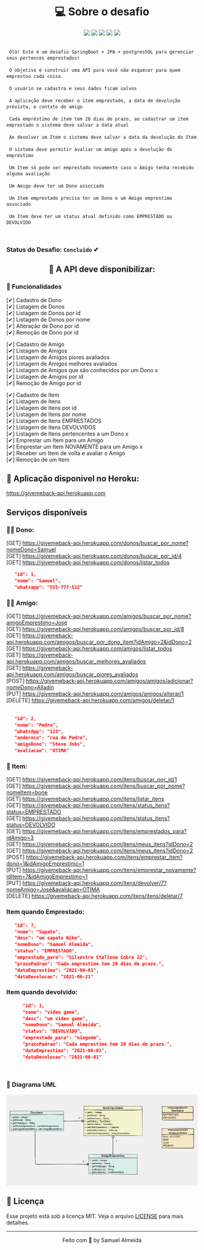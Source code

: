 <h1 align="center"> 💻 Sobre o desafio </h1> 



<div align="center" > 
    <img src="https://img.shields.io/badge/Java-ED8B00?style=for-the-badge&logo=java&logoColor=white"/>
    <img src="https://img.shields.io/badge/Spring-6DB33F?style=for-the-badge&logo=spring&logoColor=white"/>
    <img src="https://img.shields.io/badge/Insomnia-5849be?style=for-the-badge&logo=Insomnia&logoColor=white"/>
    <img src="https://img.shields.io/badge/Heroku-430098?style=for-the-badge&logo=heroku&logoColor=white"/>
    <img src="https://img.shields.io/badge/PostgreSQL-316192?style=for-the-badge&logo=postgresql&logoColor=white"/>
</div>

<br> 



``` 
 Olá! Este é um desafio SpringBoot + JPA + postgresSQL para gerenciar seus pertences emprestados!

 O objetivo é construir uma API para você não esquecer para quem emprestou cada coisa.

 O usuário se cadastra e seus dados ficam salvos

 A aplicação deve receber o item emprestado, a data de devolução prevista, e contato do amigo

 Cada empréstimo de item tem 20 dias de prazo, ao cadastrar um item emprestado o sistema deve salvar a data atual

 Ao devolver um Item o sistema deve salvar a data da devolução do Item 

 O sistema deve permitir avaliar um amigo após a devolução do empréstimo

 Um Item só pode ser emprestado novamente caso o Amigo tenha recebido alguma avaliação

 Um Amigo deve ter um Dono associado

 Um Item emprestado precisa ter um Dono e um Amigo emprestimo associado

 Um Item deve ter um status atual definido como EMPRESTADO ou DEVOLVIDO
 ```
<br> 

 ### Status do Desafio: **`Concluido`** ✔

 <h2 align="center">🏁 A API deve disponibilizar: </h2>
  
 ### 🚀 Funcionalidades 
 
 [✔] Cadastro de Dono
 <br> 
 [✔] Listagem de Donos
 <br> 
 [✔] Listagem de Donos por id
 <br> 
 [✔] Listagem de Donos por nome
 <br> 
 [✔] Alteração de Dono por id
 <br> 
 [✔] Remoção de Dono por id

 [✔] Cadastro de Amigo
 <br> 
 [✔] Listagem de Amigos
 <br> 
 [✔] Listagem de Amigos piores avaliados
 <br> 
 [✔] Listagem de Amigos melhores avaliados
 <br> 
 [✔] Listagem de Amigos que são conhecidos por um Dono x
 <br> 
 [✔] Listagem de Amigos por id
 <br> 
 [✔] Remoção de Amigo por id
 
 [✔] Cadastro de Item
 <br> 
 [✔] Listagem de Itens 
 <br> 
 [✔] Listagem de Itens por id
 <br> 
 [✔] Listagem de Itens por nome
 <br> 
 [✔] Listagem de Itens EMPRESTADOS
 <br> 
 [✔] Listagem de Itens DEVOLVIDOS
 <br> 
 [✔] Listagem de Itens pertencentes a um Dono x
 <br> 
 [✔] Emprestar um Item para um Amigo
 <br> 
 [✔] Emprestar um Item NOVAMENTE para um Amigo x
 <br> 
 [✔] Receber um Item de volta e avaliar o Amigo
 <br> 
 [✔] Remoção de um Item

## 🥇 Aplicação disponivel no Heroku:

https://givemeback-api.herokuapp.com

## Serviços disponíveis 

### 👨‍💻 Dono:

[GET] https://givemeback-api.herokuapp.com/donos/buscar_por_nome?nomeDono=Samuel 
<br>
[GET] https://givemeback-api.herokuapp.com/donos/buscar_por_id/4
<br>
[GET] https://givemeback-api.herokuapp.com/donos/listar_todos

```json
   "id": 1,
   "nome": "Samuel",
   "whatsapp": "555-777-522"
``` 

### 🙅‍♂️ Amigo:

[GET] https://givemeback-api.herokuapp.com/amigos/buscar_por_nome?amigoEmprestimo=José
<br>
[GET] https://givemeback-api.herokuapp.com/amigos/buscar_por_id/8
<br>
[GET] https://givemeback-api.herokuapp.com/amigos/buscar_por_dono_item?idAmigo=2&idDono=2
<br>
[GET] https://givemeback-api.herokuapp.com/amigos/listar_todos
<br>
[GET] https://givemeback-api.herokuapp.com/amigos/buscar_melhores_avaliados
<br>
[GET] https://givemeback-api.herokuapp.com/amigos/buscar_piores_avaliados
<br>
[POST] https://givemeback-api.herokuapp.com/amigos/amigos/adicionar?nomeDono=Alladin
<br>
[PUT] https://givemeback-api.herokuapp.com/amigos/amigos/alterar/1
<br>
[DELETE] https://givemeback-api.herokuapp.com/amigos/deletar/1

```json

   "id": 2,
   "nome": "Pedro",
   "whatsApp": "123",
   "endereco": "rua do Pedro",
   "amigoDono": "Steve Jobs",
   "avaliacao": "OTIMA"
``` 

### 🎁 Item:

[GET] https://givemeback-api.herokuapp.com/itens/buscar_por_id/1
<br>
[GET] https://givemeback-api.herokuapp.com/itens/buscar_por_nome?nomeItem=bone
<br>
[GET] https://givemeback-api.herokuapp.com/itens/listar_itens
<br>
[GET] https://givemeback-api.herokuapp.com/itens/status_itens?status=EMPRESTADO
<br>
[GET] https://givemeback-api.herokuapp.com/itens/status_itens?status=DEVOLVIDO
<br>
[GET] https://givemeback-api.herokuapp.com/itens/emprestados_para?idAmigo=3
<br>
[GET] https://givemeback-api.herokuapp.com/itens/meus_itens?idDono=2
<br>
[GET] https://givemeback-api.herokuapp.com/itens/meus_itens?idDono=2
<br>
[POST] https://givemeback-api.herokuapp.com/itens/emprestar_item?dono=1&idAmigoEmprestimo=1
<br>
[PUT] https://givemeback-api.herokuapp.com/itens/emprestar_novamente?idItem=7&idAmigoEmprestimo=1
<br>
[PUT] https://givemeback-api.herokuapp.com/itens/devolver/7?nomeAmigo=José&avaliacao=OTIMA
<br>
[DELETE] https://givemeback-api.herokuapp.com/itens/itens/deletar/7


### Item quando Emprestado:

```json
   "id": 7,
   "nome": "Sapato",
   "desc": "um sapato Nike",
   "nomeDono": "Samuel Almeida",
   "status": "EMPRESTADO",
   "emprestado_para": "Silvestre Stallone Cobra 22",
   "prazoPadrao": "Cada emprestimo tem 20 dias de prazo.",
   "dataEmprestimo": "2021-06-01",
   "dataDevolucao": "2021-06-21"
```

### Item quando devolvido:

```json
      "id": 1,
      "nome": "video game",
      "desc": "um video game",
      "nomeDono": "Samuel Almeida",
      "status": "DEVOLVIDO",
      "emprestado_para": "ninguém",
      "prazoPadrao": "Cada emprestimo tem 20 dias de prazo.",
      "dataEmprestimo": "2021-06-01",
      "dataDevolucao": "2021-06-01"
```
<br>

### 🎯 Diagrama UML
<img align="center" src="https://github.com/samuelalmeida95/giveMeBack-api/blob/main/diagramaUML.png"></img>
## 📝 Licença


Esse projeto está sob a licença MIT. Veja o arquivo <a href="https://github.com/samuelalmeida95/giveMeBack-api/blob/main/LICENSE">LICENSE</a> para mais detalhes.


<hr>
<p align="center">Feito com 💚 by Samuel Almeida</p>
